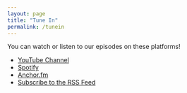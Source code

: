 ```yaml
---
layout: page
title: "Tune In"
permalink: /tunein
---
```


You can watch or listen to our episodes on these platforms!

* [YouTube Channel](http://www.digitalsignature.tv)
* [Spotify](https://open.spotify.com/show/6XDlNn8O74YGZlNeOmpxlV)
* [Anchor.fm](https://anchor.fm/william-mongan)
* [Subscribe to the RSS Feed](/podcast.xml)